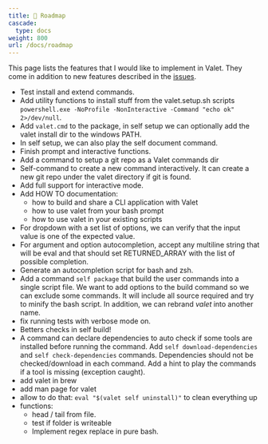 ```yaml
---
title: 🔭 Roadmap
cascade:
  type: docs
weight: 800
url: /docs/roadmap
---
```


This page lists the features that I would like to implement in Valet. They come in addition to new features described in the [issues][valet-issues].

- Test install and extend commands.
- Add utility functions to install stuff from the valet.setup.sh scripts `powershell.exe -NoProfile -NonInteractive -Command "echo ok" 2>/dev/null`.
- Add `valet.cmd` to the package, in self setup we can optionally add the valet install dir to the windows PATH.
- In self setup, we can also play the self document command.
- Finish prompt and interactive functions.
- Add a command to setup a git repo as a Valet commands dir
- Self-command to create a new command interactively. It can create a new git repo under the valet directory if git is found.
- Add full support for interactive mode.
- Add HOW TO documentation:
  - how to build and share a CLI application with Valet
  - how to use valet from your bash prompt
  - how to use valet in your existing scripts
- For dropdown with a set list of options, we can verify that the input value is one of the expected value.
- For argument and option autocompletion, accept any multiline string that will be eval and that should set RETURNED_ARRAY with the list of possible completion.
- Generate an autocompletion script for bash and zsh.
- Add a command `self package` that build the user commands into a single script file. We want to add options to the build command so we can exclude some commands. It will include all source required and try to minify the bash script. In addition, we can rebrand *valet* into another name.
- fix running tests with verbose mode on.
- Betters checks in self build!
- A command can declare dependencies to auto check if some tools are installed before running the command. Add `self download-dependencies` and `self check-dependencies` commands. Dependencies should not be checked/download in each command. Add a hint to play the commands if a tool is missing (exception caught).
- add valet in brew
- add man page for valet
- allow to do that: `eval "$(valet self uninstall)"` to clean everything up
- functions:
  - head / tail from file.
  - test if folder is writeable
  - Implement regex replace in pure bash.

[valet-issues]: https://github.com/jcaillon/valet/issues

